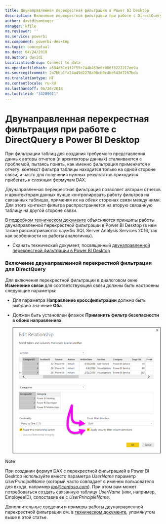 ```yaml
---
title: Двунаправленная перекрестная фильтрация в Power BI Desktop
description: Включение перекрестной фильтрации при работе с DirectQuery в Power BI Desktop
author: davidiseminger
manager: kfile
ms.reviewer: ''
ms.service: powerbi
ms.component: powerbi-desktop
ms.topic: conceptual
ms.date: 04/24/2018
ms.author: davidi
LocalizationGroup: Connect to data
ms.openlocfilehash: a584d61e1f2f55c244b453e6c086f3222217ee9a
ms.sourcegitcommit: 2a7bbb1fa24a49d2278a90cb0c4be543d7267bda
ms.translationtype: HT
ms.contentlocale: ru-RU
ms.lasthandoff: 06/26/2018
ms.locfileid: "34289011"
---
```

# <a name="bidirectional-cross-filtering-using-directquery-in-power-bi-desktop"></a>Двунаправленная перекрестная фильтрация при работе с DirectQuery в Power BI Desktop

При фильтрации таблиц для создания требуемого представления данных авторы отчетов (и архитекторы данных) сталкиваются с проблемой, пытаясь понять, как именно фильтрация применяется к отчету: контекст фильтра таблицы находится только на одной стороне связи, и часто для получения нужных результатов приходится прибегать к сложным формулам DAX.

Двунаправленная перекрестная фильтрация позволяет авторам отчетов и архитекторам данных лучше контролировать работу фильтров на связанных таблицах, применяя их на *обеих* сторонах связи между ними. Для этого контекст фильтра распространяется на вторую связанную таблицу на другой стороне связи.

В [подробном техническом документе](http://download.microsoft.com/download/2/7/8/2782DF95-3E0D-40CD-BFC8-749A2882E109/Bidirectional%20cross-filtering%20in%20Analysis%20Services%202016%20and%20Power%20BI.docx) объясняются принципы работы двунаправленной перекрестной фильтрации в Power BI Desktop (в нем также рассматриваются службы SQL Server Analysis Services 2016, так как особенности их работы аналогичны).

* Скачать технический документ, посвященный [двунаправленной перекрестной фильтрации в Power BI Desktop](http://download.microsoft.com/download/2/7/8/2782DF95-3E0D-40CD-BFC8-749A2882E109/Bidirectional%20cross-filtering%20in%20Analysis%20Services%202016%20and%20Power%20BI.docx)

### <a name="enabling-bidirectional-cross-filtering-for-directquery"></a>Включение двунаправленной перекрестной фильтрации для DirectQuery

Для включения перекрестной фильтрации в диалоговом окне **Изменение связи** для соответствующей связи должны быть настроены следующие параметры:

* Для параметра **Направление кроссфильтрации** должно быть выбрано значение **Оба**.
* Должен быть установлен флажок **Применить фильтр безопасности в обоих направлениях**.
  
  ![](media/desktop-bidirectional-filtering/bidirectional-filtering_2.png)

> [!NOTE]
> При создании формул DAX с перекрестной фильтрацией в Power BI Desktop используйте вместо параметра *UserName* параметр *UserPrincipalName* (который часто совпадает с именем пользователя для входа, например *joe@contoso.com*). При этом вам может потребоваться создать связанную таблицу *UserName* (или, например, EmployeeID), сопоставив ее с *UserPrincipleName*.
> 
> 

Дополнительные сведения и примеры работы двунаправленной перекрестной фильтрации см. в [техническом документе](http://download.microsoft.com/download/2/7/8/2782DF95-3E0D-40CD-BFC8-749A2882E109/Bidirectional%20cross-filtering%20in%20Analysis%20Services%202016%20and%20Power%20BI.docx), упомянутом выше в этой статье.

